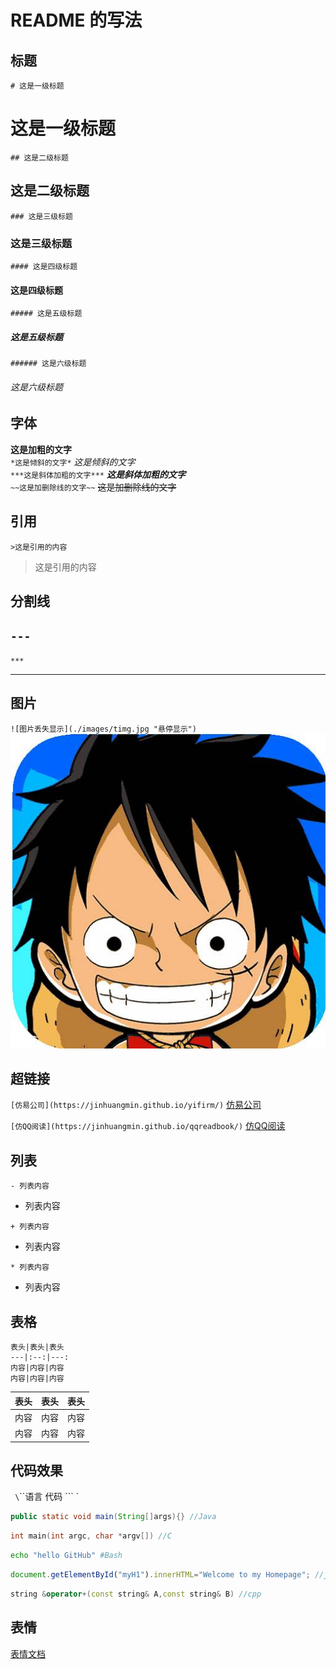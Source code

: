 # README 的写法

## 标题

`# 这是一级标题` 
# 这是一级标题 
`## 这是二级标题` 
## 这是二级标题
`### 这是三级标题`
### 这是三级标题
`#### 这是四级标题`
#### 这是四级标题
`##### 这是五级标题`
##### 这是五级标题
`###### 这是六级标题`
###### 这是六级标题

## 字体

**这是加粗的文字**
<br/>
`*这是倾斜的文字*`
*这是倾斜的文字*
<br/>
`***这是斜体加粗的文字***`
***这是斜体加粗的文字***
<br/>
`~~这是加删除线的文字~~`
~~这是加删除线的文字~~

## 引用
`>这是引用的内容`
>这是引用的内容

## 分割线

`---`
---
`***`
***

## 图片
`![图片丢失显示](./images/timg.jpg "悬停显示")`
![图片丢失显示](./images/timg.jpg "悬停显示")

## 超链接
`[仿易公司](https://jinhuangmin.github.io/yifirm/)`
[仿易公司](https://jinhuangmin.github.io/yifirm/)
<br/>

`[仿QQ阅读](https://jinhuangmin.github.io/qqreadbook/)`
[仿QQ阅读](https://jinhuangmin.github.io/qqreadbook/)

## 列表

`- 列表内容`
- 列表内容

`+ 列表内容`
+ 列表内容

`* 列表内容`
* 列表内容

## 表格
```
表头|表头|表头
---|:--:|---:
内容|内容|内容
内容|内容|内容
```

表头|表头|表头
---|:--:|---:
内容|内容|内容
内容|内容|内容

## 代码效果
`
\`\`\`语言
代码
\`\`\`
`

```Java
public static void main(String[]args){} //Java
```
```c
int main(int argc, char *argv[]) //C
```
```Bash
echo "hello GitHub" #Bash
```
```javascript
document.getElementById("myH1").innerHTML="Welcome to my Homepage"; //javascipt
```
```cpp
string &operator+(const string& A,const string& B) //cpp
```

## 表情
[表情文档](https://github.com/jinhuangmin/README/blob/master/emoji.md)